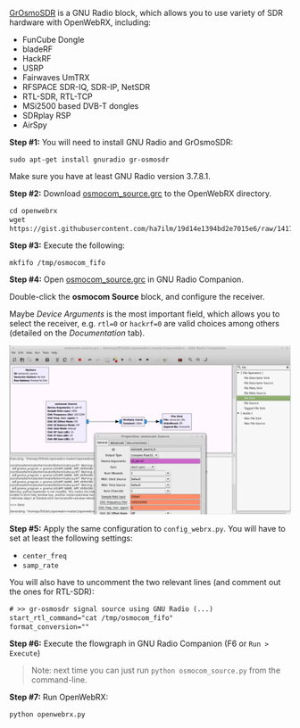 <a href="http://sdr.osmocom.org/trac/wiki/GrOsmoSDR">GrOsmoSDR</a> is a GNU Radio block, which allows you to use variety of SDR hardware with OpenWebRX, including:

* FunCube Dongle
* bladeRF
* ​HackRF
* USRP
* ​Fairwaves UmTRX
* RFSPACE ​SDR-IQ, ​SDR-IP, ​NetSDR 
* RTL-SDR, RTL-TCP
* MSi2500 based DVB-T dongles 
* ​SDRplay RSP
* ​AirSpy 

**Step #1:** You will need to install GNU Radio and GrOsmoSDR:

    sudo apt-get install gnuradio gr-osmosdr

Make sure you have at least GNU Radio version 3.7.8.1.

**Step #2:** Download [osmocom_source.grc](https://gist.githubusercontent.com/ha7ilm/19d14e1394bd2e7015e6/raw/141720f8b2b6da725fbcfc8959ee4ea4547b53a8/osmocom_source.grc) to the OpenWebRX directory.

    cd openwebrx
    wget https://gist.githubusercontent.com/ha7ilm/19d14e1394bd2e7015e6/raw/141720f8b2b6da725fbcfc8959ee4ea4547b53a8/osmocom_source.grc

**Step #3:** Execute the following:

    mkfifo /tmp/osmocom_fifo

**Step #4:** Open [osmocom_source.grc](https://gist.githubusercontent.com/ha7ilm/19d14e1394bd2e7015e6/raw/141720f8b2b6da725fbcfc8959ee4ea4547b53a8/osmocom_source.grc) in GNU Radio Companion. 

Double-click the **osmocom Source** block, and configure the receiver.

Maybe *Device Arguments* is the most important field, which allows you to select the receiver, e.g. `rtl=0` or `hackrf=0` are valid choices among others (detailed on the *Documentation* tab).

![osmocom_source](images/osmocom_source_config.png)

**Step #5:** Apply the same configuration to `config_webrx.py`. You will have to set at least the following settings:
* `center_freq`
* `samp_rate`

You will also have to uncomment the two relevant lines (and comment out the ones for RTL-SDR):

    # >> gr-osmosdr signal source using GNU Radio (...)
    start_rtl_command="cat /tmp/osmocom_fifo"
    format_conversion=""

**Step #6:** Execute the flowgraph in GNU Radio Companion (F6 or `Run > Execute`)

> Note: next time you can just run `python osmocom_source.py` from the command-line.

**Step #7:** Run OpenWebRX:

    python openwebrx.py



 




